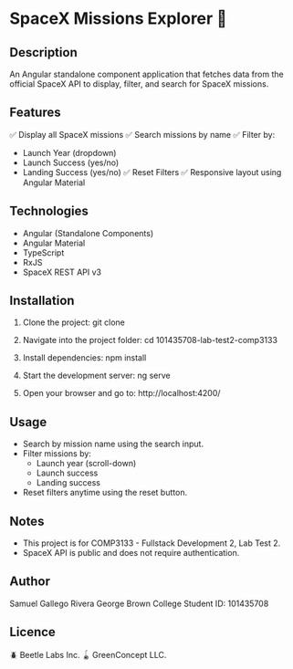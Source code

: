 
# SpaceX Missions Explorer 🚀

Description
-----------
An Angular standalone component application that fetches data from the official SpaceX API to display, filter, and search for SpaceX missions.

Features
--------
✅ Display all SpaceX missions
✅ Search missions by name
✅ Filter by:
   - Launch Year (dropdown)
   - Launch Success (yes/no)
   - Landing Success (yes/no)
✅ Reset Filters
✅ Responsive layout using Angular Material

Technologies
------------
- Angular (Standalone Components)
- Angular Material
- TypeScript
- RxJS
- SpaceX REST API v3

Installation
------------
1. Clone the project:
   git clone <your-repo-url>

2. Navigate into the project folder:
   cd 101435708-lab-test2-comp3133

3. Install dependencies:
   npm install

4. Start the development server:
   ng serve

5. Open your browser and go to:
   http://localhost:4200/

Usage
-----
- Search by mission name using the search input.
- Filter missions by:
   - Launch year (scroll-down)
   - Launch success
   - Landing success
- Reset filters anytime using the reset button.

Notes
-----
- This project is for COMP3133 - Fullstack Development 2, Lab Test 2.
- SpaceX API is public and does not require authentication.

Author
------
Samuel Gallego Rivera
George Brown College
Student ID: 101435708

Licence
------
🪲 Beetle Labs Inc.
🪀 GreenConcept LLC.
